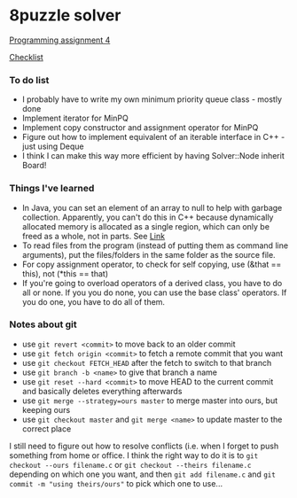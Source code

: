 # 8puzzle solver #

[Programming assignment 4](http://coursera.cs.princeton.edu/algs4/assignments/8puzzle.html)

[Checklist](http://coursera.cs.princeton.edu/algs4/checklists/8puzzle.html)

### To do list ###
* I probably have to write my own minimum priority queue class - mostly done
* Implement iterator for MinPQ
* Implement copy constructor and assignment operator for MinPQ
* Figure out how to implement equivalent of an iterable interface in C++ - just using Deque
* I think I can make this way more efficient by having Solver::Node inherit Board!

### Things I've learned ###
* In Java, you can set an element of an array to null to help with garbage collection. Apparently, you can't do this in C++ because dynamically allocated memory is allocated as a single region, which can only be freed as a whole, not in parts. See [Link](http://stackoverflow.com/questions/12810928/free-array-element-in-c)
* To read files from the program (instead of putting them as command line arguments), put the files/folders in the same folder as the source file.
* For copy assignment operator, to check for self copying, use (&that == this), not (*this == that)
* If you're going to overload operators of a derived class, you have to do all or none. If you you do none, you can use the base class' operators. If you do one, you have to do all of them.

### Notes about git ###
* use `git revert <commit>` to move back to an older commit
* use `git fetch origin <commit>` to fetch a remote commit that you want
* use `git checkout FETCH_HEAD` after the fetch to switch to that branch
* use `git branch -b <name>` to give that branch a name
* use `git reset --hard <commit>` to move HEAD to the current commit and basically deletes everything afterwards
* use `git merge --strategy=ours master` to merge master into ours, but keeping ours
* use `git checkout master` and `git merge <name>` to update master to the correct place

I still need to figure out how to resolve conflicts (i.e. when I forget to push something from home or office. I think the right way to do it is to `git checkout --ours filename.c` or `git checkout --theirs filename.c` depending on which one you want, and then `git add filename.c` and `git commit -m "using theirs/ours"` to pick which one to use...